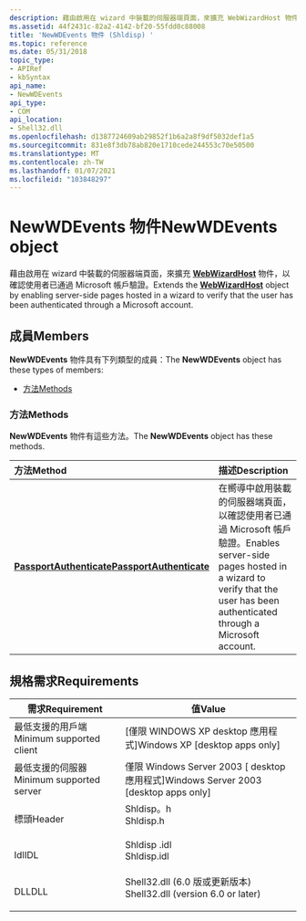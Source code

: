 ```yaml
---
description: 藉由啟用在 wizard 中裝載的伺服器端頁面，來擴充 WebWizardHost 物件，以確認使用者已通過 Microsoft 帳戶驗證。
ms.assetid: 44f2431c-82a2-4142-bf20-55fdd0c88008
title: 'NewWDEvents 物件 (Shldisp) '
ms.topic: reference
ms.date: 05/31/2018
topic_type:
- APIRef
- kbSyntax
api_name:
- NewWDEvents
api_type:
- COM
api_location:
- Shell32.dll
ms.openlocfilehash: d1387724609ab29852f1b6a2a8f9df5032def1a5
ms.sourcegitcommit: 831e8f3db78ab820e1710cede244553c70e50500
ms.translationtype: MT
ms.contentlocale: zh-TW
ms.lasthandoff: 01/07/2021
ms.locfileid: "103848297"
---
```

# <a name="newwdevents-object"></a><span data-ttu-id="b4253-103">NewWDEvents 物件</span><span class="sxs-lookup"><span data-stu-id="b4253-103">NewWDEvents object</span></span>

<span data-ttu-id="b4253-104">藉由啟用在 wizard 中裝載的伺服器端頁面，來擴充 [**WebWizardHost**](webwizardhost.md) 物件，以確認使用者已通過 Microsoft 帳戶驗證。</span><span class="sxs-lookup"><span data-stu-id="b4253-104">Extends the [**WebWizardHost**](webwizardhost.md) object by enabling server-side pages hosted in a wizard to verify that the user has been authenticated through a Microsoft account.</span></span>

## <a name="members"></a><span data-ttu-id="b4253-105">成員</span><span class="sxs-lookup"><span data-stu-id="b4253-105">Members</span></span>

<span data-ttu-id="b4253-106">**NewWDEvents** 物件具有下列類型的成員：</span><span class="sxs-lookup"><span data-stu-id="b4253-106">The **NewWDEvents** object has these types of members:</span></span>

-   [<span data-ttu-id="b4253-107">方法</span><span class="sxs-lookup"><span data-stu-id="b4253-107">Methods</span></span>](#methods)

### <a name="methods"></a><span data-ttu-id="b4253-108">方法</span><span class="sxs-lookup"><span data-stu-id="b4253-108">Methods</span></span>

<span data-ttu-id="b4253-109">**NewWDEvents** 物件有這些方法。</span><span class="sxs-lookup"><span data-stu-id="b4253-109">The **NewWDEvents** object has these methods.</span></span>



| <span data-ttu-id="b4253-110">方法</span><span class="sxs-lookup"><span data-stu-id="b4253-110">Method</span></span>                                                            | <span data-ttu-id="b4253-111">描述</span><span class="sxs-lookup"><span data-stu-id="b4253-111">Description</span></span>                                                                                                                         |
|:------------------------------------------------------------------|:------------------------------------------------------------------------------------------------------------------------------------|
| [<span data-ttu-id="b4253-112">**PassportAuthenticate**</span><span class="sxs-lookup"><span data-stu-id="b4253-112">**PassportAuthenticate**</span></span>](inewwdevents-passportauthenticate.md) | <span data-ttu-id="b4253-113">在嚮導中啟用裝載的伺服器端頁面，以確認使用者已通過 Microsoft 帳戶驗證。</span><span class="sxs-lookup"><span data-stu-id="b4253-113">Enables server-side pages hosted in a wizard to verify that the user has been authenticated through a Microsoft account.</span></span><br/> |



 

## <a name="requirements"></a><span data-ttu-id="b4253-114">規格需求</span><span class="sxs-lookup"><span data-stu-id="b4253-114">Requirements</span></span>



| <span data-ttu-id="b4253-115">需求</span><span class="sxs-lookup"><span data-stu-id="b4253-115">Requirement</span></span> | <span data-ttu-id="b4253-116">值</span><span class="sxs-lookup"><span data-stu-id="b4253-116">Value</span></span> |
|-------------------------------------|---------------------------------------------------------------------------------------------------------------|
| <span data-ttu-id="b4253-117">最低支援的用戶端</span><span class="sxs-lookup"><span data-stu-id="b4253-117">Minimum supported client</span></span><br/> | <span data-ttu-id="b4253-118">\[僅限 WINDOWS XP desktop 應用程式\]</span><span class="sxs-lookup"><span data-stu-id="b4253-118">Windows XP \[desktop apps only\]</span></span><br/>                                                                   |
| <span data-ttu-id="b4253-119">最低支援的伺服器</span><span class="sxs-lookup"><span data-stu-id="b4253-119">Minimum supported server</span></span><br/> | <span data-ttu-id="b4253-120">僅限 Windows Server 2003 \[ desktop 應用程式\]</span><span class="sxs-lookup"><span data-stu-id="b4253-120">Windows Server 2003 \[desktop apps only\]</span></span><br/>                                                          |
| <span data-ttu-id="b4253-121">標頭</span><span class="sxs-lookup"><span data-stu-id="b4253-121">Header</span></span><br/>                   | <dl> <span data-ttu-id="b4253-122"><dt>Shldisp。h</dt></span><span class="sxs-lookup"><span data-stu-id="b4253-122"><dt>Shldisp.h</dt></span></span> </dl>                          |
| <span data-ttu-id="b4253-123">Idl</span><span class="sxs-lookup"><span data-stu-id="b4253-123">IDL</span></span><br/>                      | <dl> <span data-ttu-id="b4253-124"><dt>Shldisp .idl</dt></span><span class="sxs-lookup"><span data-stu-id="b4253-124"><dt>Shldisp.idl</dt></span></span> </dl>                        |
| <span data-ttu-id="b4253-125">DLL</span><span class="sxs-lookup"><span data-stu-id="b4253-125">DLL</span></span><br/>                      | <dl> <span data-ttu-id="b4253-126"><dt>Shell32.dll (6.0 版或更新版本) </dt></span><span class="sxs-lookup"><span data-stu-id="b4253-126"><dt>Shell32.dll (version 6.0 or later)</dt></span></span> </dl> |



 

 




